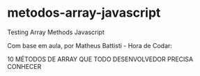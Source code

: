 # metodos-array-javascript

Testing Array Methods Javascript

Com base em aula, por Matheus Battisti - Hora de Codar:

10 MÉTODOS DE ARRAY QUE TODO DESENVOLVEDOR PRECISA CONHECER
